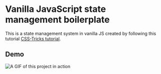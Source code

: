 # Vanilla JavaScript state management boilerplate

This is a state management system in vanilla JS created by following this tutorial [CSS-Tricks tutorial](https://css-tricks.com/build-a-state-management-system-with-vanilla-javascript).

## Demo
![A GIF of this project in action](https://user-images.githubusercontent.com/8672583/43128781-c58702e4-8f2a-11e8-9326-cf422a5885bd.gif)